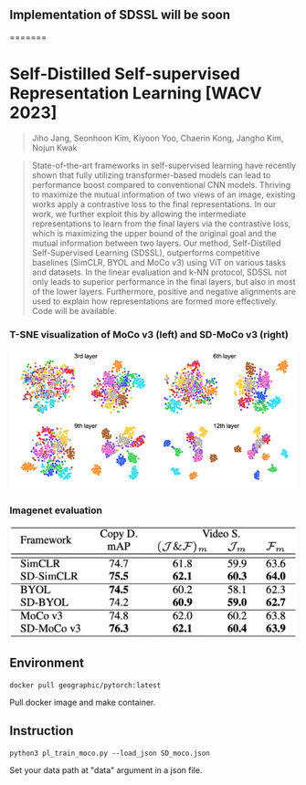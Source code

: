 
## Implementation of SDSSL will be soon
=======
# Self-Distilled Self-supervised Representation Learning [WACV 2023]

> Jiho Jang, Seonhoon Kim, Kiyoon Yoo, Chaerin Kong, Jangho Kim, Nojun Kwak

> State-of-the-art frameworks in self-supervised learning have recently shown that fully utilizing transformer-based models can lead to performance boost compared to conventional CNN models. Thriving to maximize the mutual information of two views of an image, existing works apply a contrastive loss to the final representations. In our work, we further exploit this by allowing the intermediate representations to learn from the final layers via the contrastive loss, which is maximizing the upper bound of the original goal and the mutual information between two layers. Our method, Self-Distilled Self-Supervised Learning (SDSSL), outperforms competitive baselines (SimCLR, BYOL and MoCo v3) using ViT on various tasks and datasets. In the linear evaluation and k-NN protocol, SDSSL not only leads to superior performance in the final layers, but also in most of the lower layers. Furthermore, positive and negative alignments are used to explain how representations are formed more effectively. Code will be available.


### T-SNE visualization of MoCo v3 (left) and SD-MoCo v3 (right)
![img.png](img.png)

### Imagenet evaluation

![img_2.png](img_2.png)


## Environment

```
docker pull geographic/pytorch:latest
```

Pull docker image and make container.

## Instruction

```
python3 pl_train_moco.py --load_json SD_moco.json
```

Set your data path at "data" argument in a json file.

